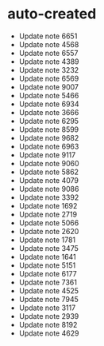 # auto-created
- Update note 6651
- Update note 4568
- Update note 6557
- Update note 4389
- Update note 3232
- Update note 6569
- Update note 9007
- Update note 5466
- Update note 6934
- Update note 3666
- Update note 6295
- Update note 8599
- Update note 9682
- Update note 6963
- Update note 9117
- Update note 9060
- Update note 5862
- Update note 4079
- Update note 9086
- Update note 3392
- Update note 1692
- Update note 2719
- Update note 5066
- Update note 2620
- Update note 1781
- Update note 3475
- Update note 1641
- Update note 5151
- Update note 6177
- Update note 7361
- Update note 4525
- Update note 7945
- Update note 3117
- Update note 2939
- Update note 8192
- Update note 4629
